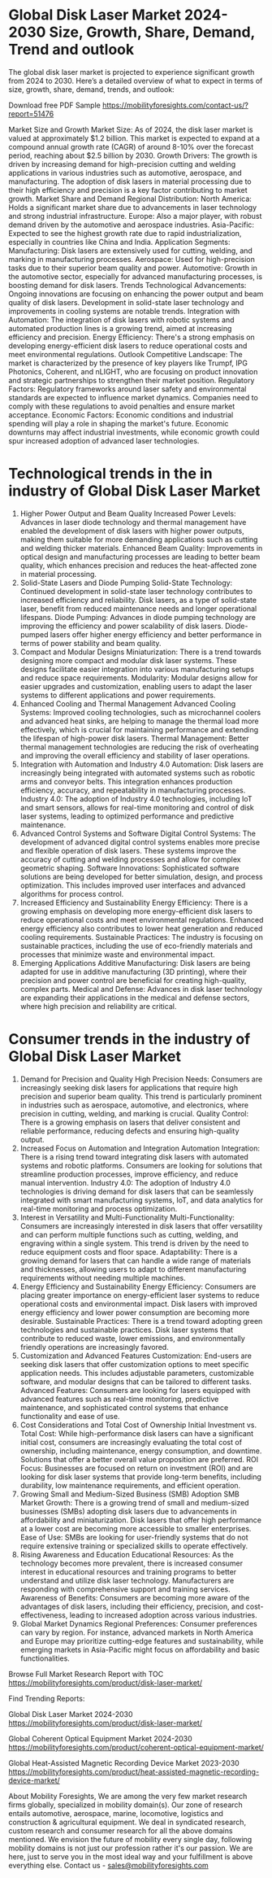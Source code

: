 # Global Disk Laser Market 2024-2030 Size, Growth, Share, Demand, Trend and outlook
The global disk laser market is projected to experience significant growth from 2024 to 2030. Here’s a detailed overview of what to expect in terms of size, growth, share, demand, trends, and outlook:


Download free PDF Sample https://mobilityforesights.com/contact-us/?report=51476 

Market Size and Growth
Market Size: As of 2024, the disk laser market is valued at approximately $1.2 billion. This market is expected to expand at a compound annual growth rate (CAGR) of around 8-10% over the forecast period, reaching about $2.5 billion by 2030.
Growth Drivers: The growth is driven by increasing demand for high-precision cutting and welding applications in various industries such as automotive, aerospace, and manufacturing. The adoption of disk lasers in material processing due to their high efficiency and precision is a key factor contributing to market growth.
Market Share and Demand
Regional Distribution:
North America: Holds a significant market share due to advancements in laser technology and strong industrial infrastructure.
Europe: Also a major player, with robust demand driven by the automotive and aerospace industries.
Asia-Pacific: Expected to see the highest growth rate due to rapid industrialization, especially in countries like China and India.
Application Segments:
Manufacturing: Disk lasers are extensively used for cutting, welding, and marking in manufacturing processes.
Aerospace: Used for high-precision tasks due to their superior beam quality and power.
Automotive: Growth in the automotive sector, especially for advanced manufacturing processes, is boosting demand for disk lasers.
Trends
Technological Advancements: Ongoing innovations are focusing on enhancing the power output and beam quality of disk lasers. Development in solid-state laser technology and improvements in cooling systems are notable trends.
Integration with Automation: The integration of disk lasers with robotic systems and automated production lines is a growing trend, aimed at increasing efficiency and precision.
Energy Efficiency: There's a strong emphasis on developing energy-efficient disk lasers to reduce operational costs and meet environmental regulations.
Outlook
Competitive Landscape: The market is characterized by the presence of key players like Trumpf, IPG Photonics, Coherent, and nLIGHT, who are focusing on product innovation and strategic partnerships to strengthen their market position.
Regulatory Factors: Regulatory frameworks around laser safety and environmental standards are expected to influence market dynamics. Companies need to comply with these regulations to avoid penalties and ensure market acceptance.
Economic Factors: Economic conditions and industrial spending will play a role in shaping the market's future. Economic downturns may affect industrial investments, while economic growth could spur increased adoption of advanced laser technologies.

# Technological trends in the in industry of Global Disk Laser Market
1. Higher Power Output and Beam Quality
Increased Power Levels: Advances in laser diode technology and thermal management have enabled the development of disk lasers with higher power outputs, making them suitable for more demanding applications such as cutting and welding thicker materials.
Enhanced Beam Quality: Improvements in optical design and manufacturing processes are leading to better beam quality, which enhances precision and reduces the heat-affected zone in material processing.
2. Solid-State Lasers and Diode Pumping
Solid-State Technology: Continued development in solid-state laser technology contributes to increased efficiency and reliability. Disk lasers, as a type of solid-state laser, benefit from reduced maintenance needs and longer operational lifespans.
Diode Pumping: Advances in diode pumping technology are improving the efficiency and power scalability of disk lasers. Diode-pumped lasers offer higher energy efficiency and better performance in terms of power stability and beam quality.
3. Compact and Modular Designs
Miniaturization: There is a trend towards designing more compact and modular disk laser systems. These designs facilitate easier integration into various manufacturing setups and reduce space requirements.
Modularity: Modular designs allow for easier upgrades and customization, enabling users to adapt the laser systems to different applications and power requirements.
4. Enhanced Cooling and Thermal Management
Advanced Cooling Systems: Improved cooling technologies, such as microchannel coolers and advanced heat sinks, are helping to manage the thermal load more effectively, which is crucial for maintaining performance and extending the lifespan of high-power disk lasers.
Thermal Management: Better thermal management technologies are reducing the risk of overheating and improving the overall efficiency and stability of laser operations.
5. Integration with Automation and Industry 4.0
Automation: Disk lasers are increasingly being integrated with automated systems such as robotic arms and conveyor belts. This integration enhances production efficiency, accuracy, and repeatability in manufacturing processes.
Industry 4.0: The adoption of Industry 4.0 technologies, including IoT and smart sensors, allows for real-time monitoring and control of disk laser systems, leading to optimized performance and predictive maintenance.
6. Advanced Control Systems and Software
Digital Control Systems: The development of advanced digital control systems enables more precise and flexible operation of disk lasers. These systems improve the accuracy of cutting and welding processes and allow for complex geometric shaping.
Software Innovations: Sophisticated software solutions are being developed for better simulation, design, and process optimization. This includes improved user interfaces and advanced algorithms for process control.
7. Increased Efficiency and Sustainability
Energy Efficiency: There is a growing emphasis on developing more energy-efficient disk lasers to reduce operational costs and meet environmental regulations. Enhanced energy efficiency also contributes to lower heat generation and reduced cooling requirements.
Sustainable Practices: The industry is focusing on sustainable practices, including the use of eco-friendly materials and processes that minimize waste and environmental impact.
8. Emerging Applications
Additive Manufacturing: Disk lasers are being adapted for use in additive manufacturing (3D printing), where their precision and power control are beneficial for creating high-quality, complex parts.
Medical and Defense: Advances in disk laser technology are expanding their applications in the medical and defense sectors, where high precision and reliability are critical.

# Consumer trends in the industry of Global Disk Laser Market
1. Demand for Precision and Quality
High Precision Needs: Consumers are increasingly seeking disk lasers for applications that require high precision and superior beam quality. This trend is particularly prominent in industries such as aerospace, automotive, and electronics, where precision in cutting, welding, and marking is crucial.
Quality Control: There is a growing emphasis on lasers that deliver consistent and reliable performance, reducing defects and ensuring high-quality output.
2. Increased Focus on Automation and Integration
Automation Integration: There is a rising trend toward integrating disk lasers with automated systems and robotic platforms. Consumers are looking for solutions that streamline production processes, improve efficiency, and reduce manual intervention.
Industry 4.0: The adoption of Industry 4.0 technologies is driving demand for disk lasers that can be seamlessly integrated with smart manufacturing systems, IoT, and data analytics for real-time monitoring and process optimization.
3. Interest in Versatility and Multi-Functionality
Multi-Functionality: Consumers are increasingly interested in disk lasers that offer versatility and can perform multiple functions such as cutting, welding, and engraving within a single system. This trend is driven by the need to reduce equipment costs and floor space.
Adaptability: There is a growing demand for lasers that can handle a wide range of materials and thicknesses, allowing users to adapt to different manufacturing requirements without needing multiple machines.
4. Energy Efficiency and Sustainability
Energy Efficiency: Consumers are placing greater importance on energy-efficient laser systems to reduce operational costs and environmental impact. Disk lasers with improved energy efficiency and lower power consumption are becoming more desirable.
Sustainable Practices: There is a trend toward adopting green technologies and sustainable practices. Disk laser systems that contribute to reduced waste, lower emissions, and environmentally friendly operations are increasingly favored.
5. Customization and Advanced Features
Customization: End-users are seeking disk lasers that offer customization options to meet specific application needs. This includes adjustable parameters, customizable software, and modular designs that can be tailored to different tasks.
Advanced Features: Consumers are looking for lasers equipped with advanced features such as real-time monitoring, predictive maintenance, and sophisticated control systems that enhance functionality and ease of use.
6. Cost Considerations and Total Cost of Ownership
Initial Investment vs. Total Cost: While high-performance disk lasers can have a significant initial cost, consumers are increasingly evaluating the total cost of ownership, including maintenance, energy consumption, and downtime. Solutions that offer a better overall value proposition are preferred.
ROI Focus: Businesses are focused on return on investment (ROI) and are looking for disk laser systems that provide long-term benefits, including durability, low maintenance requirements, and efficient operation.
7. Growing Small and Medium-Sized Business (SMB) Adoption
SMB Market Growth: There is a growing trend of small and medium-sized businesses (SMBs) adopting disk lasers due to advancements in affordability and miniaturization. Disk lasers that offer high performance at a lower cost are becoming more accessible to smaller enterprises.
Ease of Use: SMBs are looking for user-friendly systems that do not require extensive training or specialized skills to operate effectively.
8. Rising Awareness and Education
Educational Resources: As the technology becomes more prevalent, there is increased consumer interest in educational resources and training programs to better understand and utilize disk laser technology. Manufacturers are responding with comprehensive support and training services.
Awareness of Benefits: Consumers are becoming more aware of the advantages of disk lasers, including their efficiency, precision, and cost-effectiveness, leading to increased adoption across various industries.
9. Global Market Dynamics
Regional Preferences: Consumer preferences can vary by region. For instance, advanced markets in North America and Europe may prioritize cutting-edge features and sustainability, while emerging markets in Asia-Pacific might focus on affordability and basic functionalities.

Browse Full Market Research Report with TOC https://mobilityforesights.com/product/disk-laser-market/ 

Find Trending Reports:

Global Disk Laser Market 2024-2030 https://mobilityforesights.com/product/disk-laser-market/ 

Global Coherent Optical Equipment Market 2024-2030 https://mobilityforesights.com/product/coherent-optical-equipment-market/ 

Global Heat-Assisted Magnetic Recording Device Market 2023-2030 https://mobilityforesights.com/product/heat-assisted-magnetic-recording-device-market/ 


About Mobility Foresights,
We are among the very few market research firms globally, specialized in mobility domain(s). Our zone of research entails automotive, aerospace, marine, locomotive, logistics and construction & agricultural equipment. We deal in syndicated research, custom research and consumer research for all the above domains mentioned.
We envision the future of mobility every single day, following mobility domains is not just our profession rather it's our passion. We are here, just to serve you in the most ideal way and your fulfillment is above everything else. Contact us -  sales@mobilityforesights.com 









